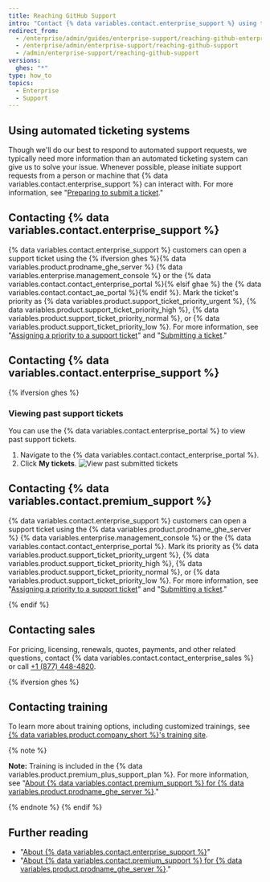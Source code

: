 ```yaml
---
title: Reaching GitHub Support
intro: "Contact {% data variables.contact.enterprise_support %} using the {% ifversion ghes %}{% data variables.product.prodname_ghe_server %} {% data variables.enterprise.management_console %} or{% endif %} the support portal."
redirect_from:
  - /enterprise/admin/guides/enterprise-support/reaching-github-enterprise-support/
  - /enterprise/admin/enterprise-support/reaching-github-support
  - /admin/enterprise-support/reaching-github-support
versions:
  ghes: "*"
type: how_to
topics:
  - Enterprise
  - Support
---
```


## Using automated ticketing systems

Though we'll do our best to respond to automated support requests, we typically need more information than an automated ticketing system can give us to solve your issue. Whenever possible, please initiate support requests from a person or machine that {% data variables.contact.enterprise_support %} can interact with. For more information, see "[Preparing to submit a ticket](/enterprise/admin/guides/enterprise-support/preparing-to-submit-a-ticket)."

## Contacting {% data variables.contact.enterprise_support %}

{% data variables.contact.enterprise_support %} customers can open a support ticket using the {% ifversion ghes %}{% data variables.product.prodname_ghe_server %} {% data variables.enterprise.management_console %} or the {% data variables.contact.contact_enterprise_portal %}{% elsif ghae %} the {% data variables.contact.contact_ae_portal %}{% endif %}. Mark the ticket's priority as {% data variables.product.support_ticket_priority_urgent %}, {% data variables.product.support_ticket_priority_high %}, {% data variables.product.support_ticket_priority_normal %}, or {% data variables.product.support_ticket_priority_low %}. For more information, see "[Assigning a priority to a support ticket](/enterprise/admin/guides/enterprise-support/about-github-enterprise-support#assigning-a-priority-to-a-support-ticket)" and "[Submitting a ticket](/enterprise/admin/guides/enterprise-support/submitting-a-ticket)."

## Contacting {% data variables.contact.enterprise_support %}

{% ifversion ghes %}

### Viewing past support tickets

You can use the {% data variables.contact.enterprise_portal %} to view past support tickets.

1. Navigate to the {% data variables.contact.contact_enterprise_portal %}.
2. Click **My tickets**.
   ![View past submitted tickets](/assets/images/enterprise/support/view-past-tickets.png)

## Contacting {% data variables.contact.premium_support %}

{% data variables.contact.enterprise_support %} customers can open a support ticket using the {% data variables.product.prodname_ghe_server %} {% data variables.enterprise.management_console %} or the {% data variables.contact.contact_enterprise_portal %}. Mark its priority as {% data variables.product.support_ticket_priority_urgent %}, {% data variables.product.support_ticket_priority_high %}, {% data variables.product.support_ticket_priority_normal %}, or {% data variables.product.support_ticket_priority_low %}. For more information, see "[Assigning a priority to a support ticket](/enterprise/admin/guides/enterprise-support/about-github-premium-support-for-github-enterprise-server#assigning-a-priority-to-a-support-ticket)" and "[Submitting a ticket](/enterprise/admin/guides/enterprise-support/submitting-a-ticket)."

{% endif %}

## Contacting sales

For pricing, licensing, renewals, quotes, payments, and other related questions, contact {% data variables.contact.contact_enterprise_sales %} or call [+1 (877) 448-4820](tel:+1-877-448-4820).

{% ifversion ghes %}

## Contacting training

To learn more about training options, including customized trainings, see [{% data variables.product.company_short %}'s training site](https://services.github.com/).

{% note %}

**Note:** Training is included in the {% data variables.product.premium_plus_support_plan %}. For more information, see "[About {% data variables.contact.premium_support %} for {% data variables.product.prodname_ghe_server %}](/enterprise/admin/guides/enterprise-support/about-github-premium-support-for-github-enterprise-server)."

{% endnote %}
{% endif %}

## Further reading

- "[About {% data variables.contact.enterprise_support %}](/enterprise/admin/guides/enterprise-support/about-github-enterprise-support)"
- "[About {% data variables.contact.premium_support %} for {% data variables.product.prodname_ghe_server %}](/enterprise/admin/guides/enterprise-support/about-github-premium-support-for-github-enterprise-server)."
